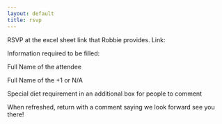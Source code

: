 ```yaml
---
layout: default
title: rsvp
---
```


RSVP at the excel sheet link that Robbie provides. Link:   

Information required to be filled:

Full Name of the attendee

Full Name of the +1 or N/A

Special diet requirement in an additional box for people to comment

When refreshed, return with a comment saying we look forward see you there!



